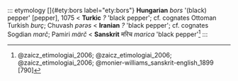 ::: etymology
[]{#ety:bors label="ety:bors"} **Hungarian** *bors* '(black) pepper'
\[pepper\], 1075 \< **Turkic** *?* 'black pepper'; cf. cognates Ottoman
Turkish *burç*; Chuvash *pərəs* \< **Iranian** *?* 'black pepper'; cf.
cognates Sogdian *marč*; Pamiri *märč* \< **Sanskrit** मरिच *marica*
'black pepper'[^1]
:::

[^1]: @zaicz_etimologiai_2006; @zaicz_etimologiai_2006;
    @zaicz_etimologiai_2006; @monier-williams_sanskrit-english_1899
    [790]
